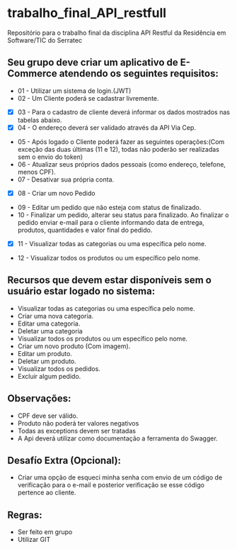 # trabalho_final_API_restfull
Repositório para o trabalho final da disciplina API Restful da Residência em Software/TIC  do Serratec

## Seu grupo deve criar um aplicativo de E-Commerce atendendo os seguintes requisitos:

- 01 - Utilizar um sistema de login.(JWT)
- 02 - Um Cliente poderá se cadastrar livremente.
- [x] 03 - Para o cadastro de cliente deverá informar os dados mostrados nas tabelas abaixo. 
- [x] 04 - O endereço deverá ser validado através da API Via Cep.
- 05 - Após logado o Cliente poderá fazer as seguintes operações:(Com exceção das duas últimas (11 e 12), todas não poderão ser realizadas sem o envio do token)
- 06 - Atualizar seus próprios dados pessoais (como endereço, telefone, menos CPF).
- 07 - Desativar sua própria conta.
- [x] 08 - Criar um novo Pedido  
- 09 - Editar um pedido  que não esteja com status de finalizado.
- 10 - Finalizar um pedido, alterar seu status para finalizado. Ao finalizar o pedido enviar e-mail para o cliente informando data de entrega, produtos, quantidades e valor final do pedido.
- [x] 11 - Visualizar todas as categorias ou uma específica pelo nome.
- 12 - Visualizar todos os produtos ou um específico pelo nome.

## Recursos que devem estar disponíveis sem o usuário estar logado no sistema:

- Visualizar todas as categorias ou uma específica pelo nome.
- Criar uma nova categoria.
- Editar uma categoria.
- Deletar uma categoria
- Visualizar todos os produtos ou um específico pelo nome.
- Criar um novo produto (Com imagem).
- Editar um produto.
- Deletar um produto.
- Visualizar todos os pedidos.
- Excluir algum pedido.

## Observações:

- CPF deve ser válido.
- Produto não poderá ter valores negativos
- Todas as exceptions devem ser tratadas
- A Api deverá utilizar como documentação a ferramenta do Swagger.

## Desafío Extra (Opcional):
 
- Criar uma opção de esqueci minha senha com envio de um código de verificação para o e-mail e posterior verificação se esse código pertence ao cliente.

## Regras: 

- Ser feito em grupo
- Utilizar GIT
